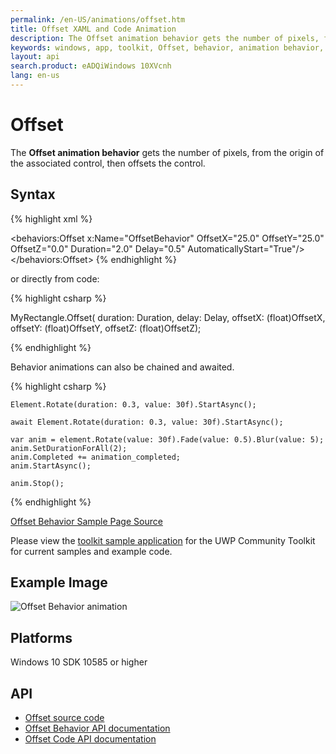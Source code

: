 ```yaml
---
permalink: /en-US/animations/offset.htm
title: Offset XAML and Code Animation
description: The Offset animation behavior gets the number of pixels, from the origin of the associated control, then offsets the control 
keywords: windows, app, toolkit, Offset, behavior, animation behavior, offset, XAML, UWP, snapline
layout: api
search.product: eADQiWindows 10XVcnh
lang: en-us
---
```


# Offset

The **Offset animation behavior** gets the number of pixels, from the origin of the associated control, then offsets the control. 

## Syntax

{% highlight xml %}

<behaviors:Offset x:Name="OffsetBehavior" 
	OffsetX="25.0" 
	OffsetY="25.0" 
	OffsetZ="0.0" 
	Duration="2.0" 
	Delay="0.5" 
	AutomaticallyStart="True"/>
</behaviors:Offset>
{% endhighlight %}

or directly from code:

{% highlight csharp %}

MyRectangle.Offset(
                duration: Duration,
                delay: Delay,
                offsetX: (float)OffsetX,
                offsetY: (float)OffsetY,
                offsetZ: (float)OffsetZ);

{% endhighlight %}

Behavior animations can also be chained and awaited.

{% highlight csharp %}

    Element.Rotate(duration: 0.3, value: 30f).StartAsync();

    await Element.Rotate(duration: 0.3, value: 30f).StartAsync();

    var anim = element.Rotate(value: 30f).Fade(value: 0.5).Blur(value: 5);
    anim.SetDurationForAll(2);
    anim.Completed += animation_completed;
    anim.StartAsync();

    anim.Stop();

{% endhighlight %}

[Offset Behavior Sample Page Source](https://github.com/Microsoft/UWPCommunityToolkit/tree/master/Microsoft.Toolkit.Uwp.SampleApp/SamplePages/Offset)

Please view the [toolkit sample application](https://github.com/Microsoft/UWPCommunityToolkit/tree/master/Microsoft.Toolkit.Uwp.SampleApp) for the UWP Community Toolkit for current samples and example code.
 
## Example Image

![Offset Behavior animation]({{site.baseurl}}/resources/images/Animations-Offset.gif "Offset Behavior")

## Platforms

Windows 10 SDK 10585 or higher

## API

* [Offset source code](https://github.com/Microsoft/UWPCommunityToolkit/blob/master/Microsoft.Toolkit.Uwp.UI.Animations/Behaviors/Offset.cs)
* [Offset Behavior API documentation]({{site.baseurl}}/{{page.lang}}/api/Microsoft_Toolkit_Uwp_UI_Animations_Behaviors_Offset.htm)
* [Offset Code API documentation]({{site.baseurl}}/{{page.lang}}/api/Microsoft_Toolkit_Uwp_UI_Animations_Composition.htm#offsetwindowsuixamluielement-associatedobjectsystemdouble-durationsystemdouble-delaysystemsingle-offsetxsystemsingle-offsetysystemsingle-offsetz)

